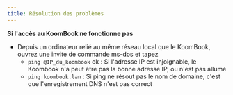 ```yaml
---
title: Résolution des problèmes
---
```


**Si l'accès au KoomBook ne fonctionne pas**
- Depuis un ordinateur relié au même réseau local que le KoomBook, ouvrez une invite de commande ms-dos et tapez
  - ```ping @IP_du_koombook```	ok : Si l'adresse IP est injoignable, le Koombook n'a peut être pas la bonne adresse IP, ou n'est pas allumé
  - ```ping koombook.lan``` : Si ping ne résout pas le nom de domaine, c'est que l'enregistrement DNS n'est pas correct 


